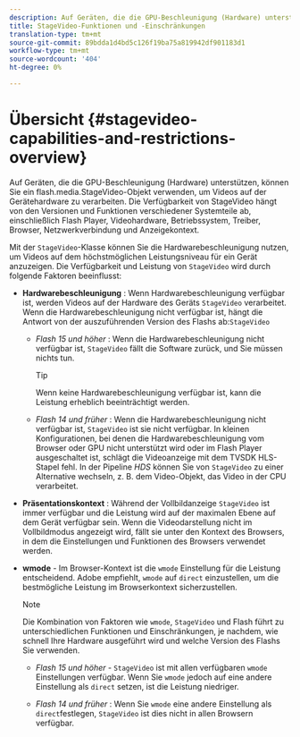 ```yaml
---
description: Auf Geräten, die die GPU-Beschleunigung (Hardware) unterstützen, können Sie ein flash.media.StageVideo-Objekt verwenden, um Videos auf der Gerätehardware zu verarbeiten. Die Verfügbarkeit von StageVideo hängt von den Versionen und Funktionen verschiedener Systemteile ab, einschließlich Flash Player, Videohardware, Betriebssystem, Treiber, Browser, Netzwerkverbindung und Anzeigekontext.
title: StageVideo-Funktionen und -Einschränkungen
translation-type: tm+mt
source-git-commit: 89bdda1d4bd5c126f19ba75a819942df901183d1
workflow-type: tm+mt
source-wordcount: '404'
ht-degree: 0%

---
```



# Übersicht {#stagevideo-capabilities-and-restrictions-overview}

Auf Geräten, die die GPU-Beschleunigung (Hardware) unterstützen, können Sie ein flash.media.StageVideo-Objekt verwenden, um Videos auf der Gerätehardware zu verarbeiten. Die Verfügbarkeit von StageVideo hängt von den Versionen und Funktionen verschiedener Systemteile ab, einschließlich Flash Player, Videohardware, Betriebssystem, Treiber, Browser, Netzwerkverbindung und Anzeigekontext.

Mit der `StageVideo`-Klasse können Sie die Hardwarebeschleunigung nutzen, um Videos auf dem höchstmöglichen Leistungsniveau für ein Gerät anzuzeigen. Die Verfügbarkeit und Leistung von `StageVideo` wird durch folgende Faktoren beeinflusst:

* **Hardwarebeschleunigung** : Wenn Hardwarebeschleunigung verfügbar ist, werden Videos auf der Hardware des Geräts  `StageVideo` verarbeitet. Wenn die Hardwarebeschleunigung nicht verfügbar ist, hängt die Antwort von der auszuführenden Version des Flashs ab:`StageVideo`

   * *Flash 15 und höher* : Wenn die Hardwarebeschleunigung nicht verfügbar ist,  `StageVideo` fällt die Software zurück, und Sie müssen nichts tun.

      >[!TIP]
      >
      >Wenn keine Hardwarebeschleunigung verfügbar ist, kann die Leistung erheblich beeinträchtigt werden.

   * *Flash 14 und früher* : Wenn die Hardwarebeschleunigung nicht verfügbar ist,  `StageVideo` ist sie nicht verfügbar. In kleinen Konfigurationen, bei denen die Hardwarebeschleunigung vom Browser oder GPU nicht unterstützt wird oder im Flash Player ausgeschaltet ist, schlägt die Videoanzeige mit dem TVSDK HLS-Stapel fehl. In der Pipeline *HDS* können Sie von `StageVideo` zu einer Alternative wechseln, z. B. dem Video-Objekt, das Video in der CPU verarbeitet.

* **Präsentationskontext** : Während der Vollbildanzeige  `StageVideo` ist immer verfügbar und die Leistung wird auf der maximalen Ebene auf dem Gerät verfügbar sein. Wenn die Videodarstellung nicht im Vollbildmodus angezeigt wird, fällt sie unter den Kontext des Browsers, in dem die Einstellungen und Funktionen des Browsers verwendet werden.

* **wmode**  - Im Browser-Kontext ist die  `wmode` Einstellung für die Leistung entscheidend. Adobe empfiehlt, `wmode` auf `direct` einzustellen, um die bestmögliche Leistung im Browserkontext sicherzustellen.

   >[!NOTE]
   >
   >Die Kombination von Faktoren wie `wmode`, `StageVideo` und Flash führt zu unterschiedlichen Funktionen und Einschränkungen, je nachdem, wie schnell Ihre Hardware ausgeführt wird und welche Version des Flashs Sie verwenden.

   * *Flash 15 und höher*  -  `StageVideo` ist mit allen verfügbaren  `wmode` Einstellungen verfügbar. Wenn Sie `wmode` jedoch auf eine andere Einstellung als `direct` setzen, ist die Leistung niedriger.

   * *Flash 14 und früher* : Wenn Sie  `wmode` eine andere Einstellung als  `direct`festlegen,  `StageVideo` ist dies nicht in allen Browsern verfügbar.

